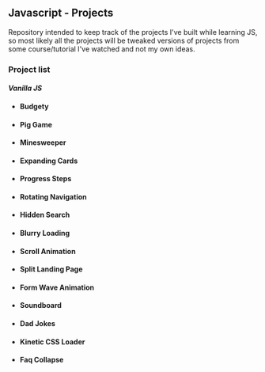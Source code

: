 ## Javascript - Projects

Repository intended to keep track of the projects I've built while learning JS, so most likely all the projects will be tweaked versions of projects from some course/tutorial I've watched and not my own ideas.

### **Project list**

#### _Vanilla JS_

- #### Budgety
- #### Pig Game
- #### Minesweeper
- #### Expanding Cards
- #### Progress Steps
- #### Rotating Navigation
- #### Hidden Search
- #### Blurry Loading
- #### Scroll Animation
- #### Split Landing Page
- #### Form Wave Animation
- #### Soundboard
- #### Dad Jokes
- #### Kinetic CSS Loader
- #### Faq Collapse
